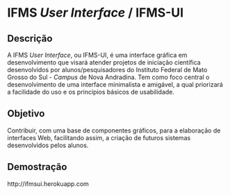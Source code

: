 <h1>IFMS <i>User Interface</i> / IFMS-UI</h1>
<h2>Descrição</h2>
<p>A IFMS <i>User Interface</i>, ou IFMS-UI, é uma interface gráfica em desenvolvimento que visará atender projetos de 
iniciação científica desenvolvidos por alunos/pesquisadores do Instituto Federal de Mato Grosso do Sul - <i>Campus</i> de Nova 
Andradina. Tem como foco central o desenvolvimento de uma interface minimalista e amigável, a qual priorizará a
facilidade do uso e os princípios básicos de usabilidade.</p>
<h2>Objetivo</h2>
<p>Contribuir, com uma base de componentes gráficos, para a elaboração de interfaces Web, facilitando assim, a criação 
de futuros sistemas desenvolvidos pelos alunos.</p>
<h2>Demostração</h2>
<p>http://ifmsui.herokuapp.com</p>

